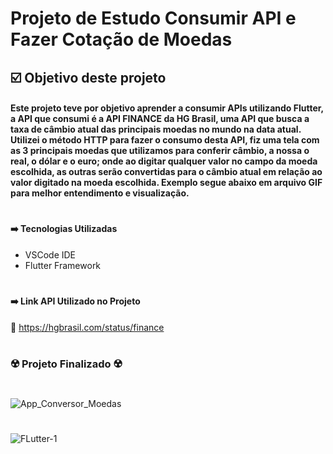 # Projeto de Estudo Consumir API e Fazer Cotação de Moedas

## :ballot_box_with_check: Objetivo deste projeto

#### Este projeto teve por objetivo aprender a consumir APIs utilizando Flutter, a API que consumi é a API FINANCE da HG Brasil, uma API que busca a taxa de câmbio atual das principais moedas no mundo na data atual. Utilizei o método HTTP para fazer o consumo desta API, fiz uma tela com as 3 principais moedas que utilizamos para conferir câmbio, a nossa o real, o dólar e o euro; onde ao digitar qualquer valor no campo da moeda escolhida, as outras serão convertidas para o câmbio atual em relação ao valor digitado na moeda escolhida. Exemplo segue abaixo em arquivo GIF para melhor entendimento e visualização.

#

#### :arrow_right: Tecnologias Utilizadas

* VSCode IDE
* Flutter Framework
#

#### :arrow_right: Link API Utilizado no Projeto

:link: https://hgbrasil.com/status/finance
#

### :radioactive: Projeto Finalizado :radioactive:

#

![App_Conversor_Moedas](https://user-images.githubusercontent.com/41458938/160605946-24afe62c-87c7-454e-bf69-e42667835845.gif)

#

![FLutter-1](https://user-images.githubusercontent.com/41458938/160608751-47709189-dc81-4ceb-9f25-5fe0970fb05d.png)


